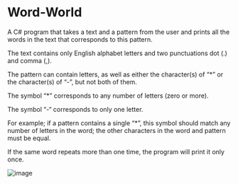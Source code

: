 # Word-World
A C# program that takes a text and a pattern from the user and prints all the words in the text that corresponds to this pattern. 

The text contains only English alphabet letters and two punctuations dot (.) and comma (,).

The pattern can contain letters, as well as either the character(s) of “*” or the character(s) of “-”, but not both of them.

The symbol “*” corresponds to any number of letters (zero or more). 

The symbol “-“ corresponds to only one letter.

For example; if a pattern contains a single “*”, this symbol should match any number of letters in the word; the other 
characters in the word and pattern must be equal. 

If the same word repeats more than one time, the program will print it only once.

![image](https://github.com/AliiBaher/Word-World/assets/147366590/e960b54d-4dbd-40f4-aa01-31b2c1b33c73)

